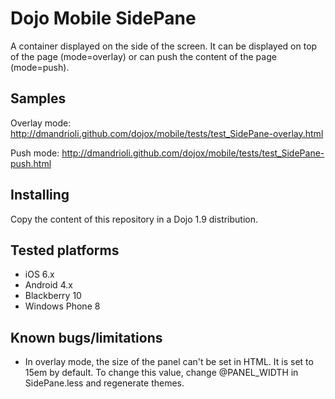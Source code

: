 # Dojo Mobile SidePane

A container displayed on the side of the screen. It can be displayed on top of the page (mode=overlay) or can push the
content of the page (mode=push).

## Samples

Overlay mode: http://dmandrioli.github.com/dojox/mobile/tests/test_SidePane-overlay.html

Push mode: http://dmandrioli.github.com/dojox/mobile/tests/test_SidePane-push.html

## Installing

Copy the content of this repository in a Dojo 1.9 distribution.

## Tested platforms

* iOS 6.x
* Android 4.x
* Blackberry 10
* Windows Phone 8

## Known bugs/limitations

* In overlay mode, the size of the panel can't be set in HTML. It is set to 15em by default. To change this value,
change @PANEL_WIDTH in SidePane.less and regenerate themes.


